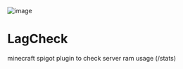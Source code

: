 ![image](https://i.imgur.com/BUc1Zay.png)
# LagCheck
minecraft spigot plugin to check server ram usage (/stats)
